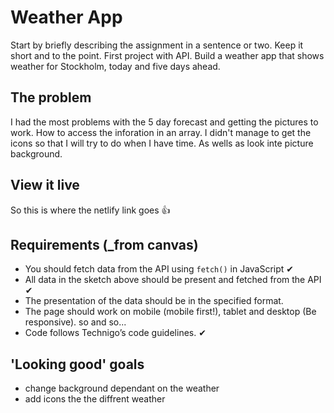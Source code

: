 # Weather App

Start by briefly describing the assignment in a sentence or two. Keep it short and to the point.
First project with API. Build a weather app that shows weather for Stockholm, today and five days ahead.

## The problem

I had the most problems with the 5 day forecast and getting the pictures to work. How to access the inforation in an array. I didn't manage to get the icons so that I will try to do when I have time. As wells as look inte picture background.

## View it live

So this is where the netlify link goes 👍 

## Requirements (_from canvas) 
- You should fetch data from the API using `fetch()` in JavaScript ✔ 
- All data in the sketch above should be present and fetched from the API ✔ 
- The presentation of the data should be in the specified format. 
- The page should work on mobile (mobile first!), tablet and desktop (Be responsive). so and so... 
- Code follows Technigo’s code guidelines. ✔ 

## 'Looking good' goals
- change background dependant on the weather
- add icons the the diffrent weather
